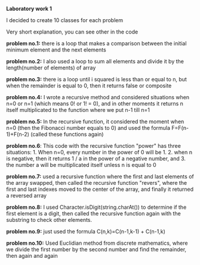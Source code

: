 <b>Laboratory work 1</b>

I decided to create 10 classes for each problem <br>

Very short explanation, you can see other in the code <br>

<b>problem no.1:</b> there is a loop that makes a comparison between the initial minimum element and the next elements <br>

<b>problem no.2:</b> I also used a loop to sum all elements and divide it by the length(number of elements) of array <br>

<b>problem no.3:</b> there is a loop until i squared is less than or equal to n, but when the remainder is equal to 0, then it returns false or composite <br>

<b>problem no.4:</b> I wrote a recursive method and considered situations when n=0 or n=1 (which means 0! or 1! = 0), and in other moments it returns n itself multiplicated to the function where we put n-1 till n=1 <br>

<b>problem no.5:</b> In the recursive function, it considered the moment when n=0 (then the Fibonacci number equals to 0) and used the formula F=F(n-1)+F(n-2) (called these functions again) <br>

<b>problem no.6</b>: This code with the recursive function "power" has three situations: 1. When n=0, every number in the power of 0 will be 1. 2. when n is negative, then it returns 1 / a in the power of a negative number, and 3. the number a will be multiplicated itself unless n is equal to 0 <br>

<b>problem no.7:</b> used a recursive function where the first and last elements of the array swapped, then called the recursive function "revers", where the first and last indexes moved to the center of the array, and finally it returned a reversed array<br>

<b>problem no.8:</b> I used Character.isDigit(string.charAt()) to determine if the first element is a digit, then called the recursive function again with the substring to check other elements. <br>

<b>problem no.9:</b> just used the formula C(n,k)=C(n-1,k-1) + C(n-1,k) <br>

<b>problem no.10:</b> Used Euclidian method from discrete mathematics, where we divide the first number by the second number and find the remainder, then again and again
